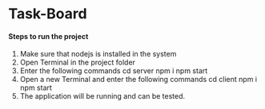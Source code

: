 # Task-Board

#### Steps to run the project
1. Make sure that nodejs is installed in the system
2. Open Terminal in the project folder
3. Enter the following commands
   cd server
   npm i 
   npm start
4. Open a new Terminal and enter the following commands
   cd client
   npm i
   npm start
5. The application will be running and can be tested.
